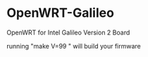 OpenWRT-Galileo
===============

OpenWRT for Intel Galileo Version 2 Board

running "make V=99 " will build your firmware
